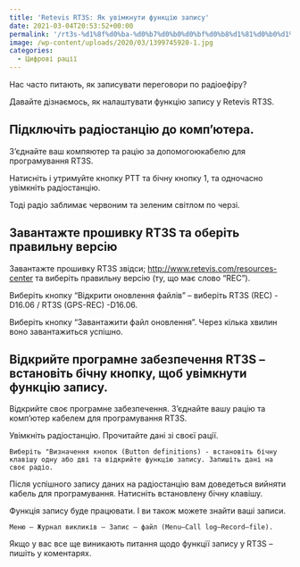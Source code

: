 ```yaml
---
title: 'Retevis RT3S: Як увімкнути функцію запису'
date: 2021-03-04T20:53:52+00:00
permalink: '/rt3s-%d1%8f%d0%ba-%d0%b7%d0%b0%d0%bf%d0%b8%d1%81%d0%b0%d1%82%d0%b8-%d0%bf%d0%b5%d1%80%d0%b5%d0%b3%d0%be%d0%b2%d0%be%d1%80%d0%b8/'
image: /wp-content/uploads/2020/03/1399745920-1.jpg
categories:
  - Цифрові рації
---
```

Нас часто питають, як записувати переговори по радіоефіру?

Давайте дізнаємось, як налаштувати функцію запису у Retevis RT3S.

## Підключіть радіостанцію до комп&#8217;ютера.

З&#8217;єднайте ваш компяютер та рацію за допомогоюкабелю для програмування RT3S.

Натисніть і утримуйте кнопку PTT та бічну кнопку 1, та одночасно увімкніть радіостанцію.

Тоді радіо заблимає червоним та зеленим світлом по черзі.

## Завантажте прошивку RT3S та оберіть правильну версію

Завантажте прошивку RT3S звідси; http://www.retevis.com/resources-center та виберіть правильну версію (ту, що має слово “REC”).

Виберіть кнопку &#8220;Відкрити оновлення файлів&#8221; &#8211; виберіть RT3S (REC) -D16.06 / RT3S (GPS-REC) -D16.06.

Виберіть кнопку &#8220;Завантажити файл оновлення&#8221;. Через кілька хвилин воно завантажиться успішно.

## Відкрийте програмне забезпечення RT3S &#8211; встановіть бічну кнопку, щоб увімкнути функцію запису.

Відкрийте своє програмне забезпечення. З&#8217;єднайте вашу рацію та комп&#8217;ютер кабелем для програмування RT3S.

Увімкніть радіостанцію. Прочитайте дані зі своєї рації.

```
Виберіть "Визначення кнопок (Button definitions) - встановіть бічну клавішу одну або дві та відкрийте функцію запису. Запишіть дані на своє радіо.
```

Після успішного запису даних на радіостанцію вам доведеться вийняти кабель для програмування. Натисніть встановлену бічну клавішу.

Функція запису буде працювати. І ви також можете знайти ваші записи. 

```
Меню – Журнал викликів – Запис – файл (Menu–Call log–Record–file).
```

Якщо у вас все ще виникають питання щодо функції запису у RT3S &#8211; пишіть у коментарях.